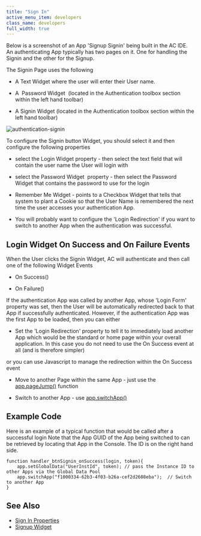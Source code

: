 ```yaml
---
title: "Sign In"
active_menu_item: developers
class_name: developers
full_width: true
---
```



Below is a screenshot of an App 'Signup Signin' being built in the AC IDE. An authenticating App typically has two pages on it. One for handling the Signin and the other for the Signup.

The Signin Page uses the following

 - A Text Widget where the user will enter their User name.

 - A  Password Widget  (located in the Authentication toolbox section within the left hand toolbar)

 - A Signin Widget (located in the Authentication toolbox section within the left hand toolbar)

![authentication-signin](/img/docs/authentication-signin.png)

To configure the Signin button Widget, you should select it and then configure the following properties

 - select the Login Widget property - then select the text field that will contain the user name the User will login with

 - select the Password Widget  property - then select the Password Widget that contains the password to use for the login

 - Remember Me Widget - points to a Checkbox Widget that tells that system to plant a Cookie so that the User Name is remembered the next time the user accesses your authentication App.

 - You will probably want to configure the 'Login Redirection' if you want to switch to another App when the authentication was successful.

## Login Widget On Success and On Failure Events

When the User clicks the Signin Widget, AC will authenticate and then call one of the following Widget Events

 - On Success()

 - On Failure()

If the authentication App was called by another App, whose 'Login Form' property was set, then the User will be automatically redirected back to that App if successfully authenticated. However, if the authentication App was the first App to be loaded, then you can either

 - Set the 'Login Redirection' property to tell it to immediately load another App which would be the standard or home page within your overall application. In this case you do not need to use the On Success event at all (and is therefore simpler)

or you can use Javascript to manage the redirection within the On Success event

 - Move to another Page within the same App - just use the [app.pageJump()](/developers/documentation/scripting-apis/client-api/page-functions/pagejump) function

 - Switch to another App - use [app.switchApp()](/developers/documentation/scripting-apis/client-api/app-functions/switchapp)

## Example Code

Here is an example of a typical function that would be called after a successful login Note that the App GUID of the App being switched to can be retrieved by locating that App in the Console. The ID is on the right hand side.

    function handler_btnSignin_onSuccess(login, token){
        app.setGlobalData("UserInstId", token); // pass the Instance ID to other Apps via the Global Data Pool
        app.switchApp("f1000334-62b3-4f03-b26a-cef2d2608eba");  // Switch to another App  
    }
   

## See Also

 - [Sign In Properties](/developers/documentation/product-guide/widget-properties-events/authentication/authsign-in)
 - [Signup Widget](/developers/documentation/product-guide/advanced-features/authentication-for-your-apps/sign-up)

